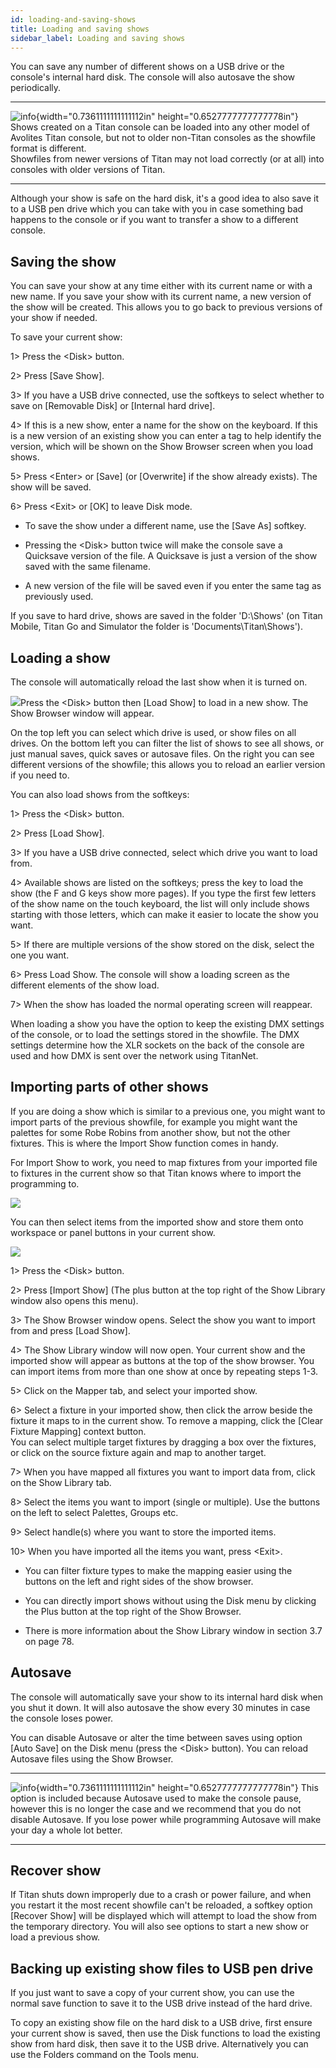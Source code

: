 ```yaml
---
id: loading-and-saving-shows 
title: Loading and saving shows
sidebar_label: Loading and saving shows
---
```


You can save any number of different shows on a USB drive or the
console's internal hard disk. The console will also autosave the show
periodically.

  --------------------------------------------------------------------------------------------- --------------------------------------------------------------------------------------------------------------------------------------------------------------------------
  ![info](/docs/images/image6.png){width="0.7361111111111112in" height="0.6527777777777778in"}   Shows created on a Titan console can be loaded into any other model of Avolites Titan console, but not to older non-Titan consoles as the showfile format is different.\
                                                                                                Showfiles from newer versions of Titan may not load correctly (or at all) into consoles with older versions of Titan.

  --------------------------------------------------------------------------------------------- --------------------------------------------------------------------------------------------------------------------------------------------------------------------------

Although your show is safe on the hard disk, it's a good idea to also
save it to a USB pen drive which you can take with you in case something
bad happens to the console or if you want to transfer a show to a
different console.

Saving the show
---------------

You can save your show at any time either with its current name or with
a new name. If you save your show with its current name, a new version
of the show will be created. This allows you to go back to previous
versions of your show if needed.

To save your current show:

1\> Press the \<Disk\> button.

2\> Press \[Save Show\].

3\> If you have a USB drive connected, use the softkeys to select
whether to save on \[Removable Disk\] or \[Internal hard drive\].

4\> If this is a new show, enter a name for the show on the keyboard. If
this is a new version of an existing show you can enter a tag to help
identify the version, which will be shown on the Show Browser screen
when you load shows.

5\> Press \<Enter\> or \[Save\] (or \[Overwrite\] if the show already
exists). The show will be saved.

6\> Press \<Exit\> or \[OK\] to leave Disk mode.

-   To save the show under a different name, use the \[Save As\]
    softkey.

-   Pressing the \<Disk\> button twice will make the console save a
    Quicksave version of the file. A Quicksave is just a version of the
    show saved with the same filename.

-   A new version of the file will be saved even if you enter the same
    tag as previously used.

If you save to hard drive, shows are saved in the folder 'D:\\Shows' (on
Titan Mobile, Titan Go and Simulator the folder is
'Documents\\Titan\\Shows').

Loading a show
--------------

The console will automatically reload the last show when it is turned
on.

![](/docs/images/image104.png)Press the \<Disk\> button then \[Load
Show\] to load in a new show. The Show Browser window will appear.

On the top left you can select which drive is used, or show files on all
drives. On the bottom left you can filter the list of shows to see all
shows, or just manual saves, quick saves or autosave files. On the right
you can see different versions of the showfile; this allows you to
reload an earlier version if you need to.

You can also load shows from the softkeys:

1\> Press the \<Disk\> button.

2\> Press \[Load Show\].

3\> If you have a USB drive connected, select which drive you want to
load from.

4\> Available shows are listed on the softkeys; press the key to load
the show (the F and G keys show more pages). If you type the first few
letters of the show name on the touch keyboard, the list will only
include shows starting with those letters, which can make it easier to
locate the show you want.

5\> If there are multiple versions of the show stored on the disk,
select the one you want.

6\> Press Load Show. The console will show a loading screen as the
different elements of the show load.

7\> When the show has loaded the normal operating screen will reappear.

When loading a show you have the option to keep the existing DMX
settings of the console, or to load the settings stored in the showfile.
The DMX settings determine how the XLR sockets on the back of the
console are used and how DMX is sent over the network using TitanNet.

Importing parts of other shows
------------------------------

If you are doing a show which is similar to a previous one, you might
want to import parts of the previous showfile, for example you might
want the palettes for some Robe Robins from another show, but not the
other fixtures. This is where the Import Show function comes in handy.

For Import Show to work, you need to map fixtures from your imported
file to fixtures in the current show so that Titan knows where to import
the programming to.

![](/docs/images/image106.png)

You can then select items from the imported show and store them onto
workspace or panel buttons in your current show.

![](/docs/images/image108.png)

1\> Press the \<Disk\> button.

2\> Press \[Import Show\] (The plus button at the top right of the Show
Library window also opens this menu).

3\> The Show Browser window opens. Select the show you want to import
from and press \[Load Show\].

4\> The Show Library window will now open. Your current show and the
imported show will appear as buttons at the top of the show browser. You
can import items from more than one show at once by repeating steps 1-3.

5\> Click on the Mapper tab, and select your imported show.

6\> Select a fixture in your imported show, then click the arrow beside
the fixture it maps to in the current show. To remove a mapping, click
the \[Clear Fixture Mapping\] context button.\
You can select multiple target fixtures by dragging a box over the
fixtures, or click on the source fixture again and map to another
target.

7\> When you have mapped all fixtures you want to import data from,
click on the Show Library tab.

8\> Select the items you want to import (single or multiple). Use the
buttons on the left to select Palettes, Groups etc.

9\> Select handle(s) where you want to store the imported items.

10\> When you have imported all the items you want, press \<Exit\>.

-   You can filter fixture types to make the mapping easier using the
    buttons on the left and right sides of the show browser.

-   You can directly import shows without using the Disk menu by
    clicking the Plus button at the top right of the Show Browser.

-   There is more information about the Show Library window in section
    3.7 on page 78.

Autosave 
--------

The console will automatically save your show to its internal hard disk
when you shut it down. It will also autosave the show every 30 minutes
in case the console loses power.

You can disable Autosave or alter the time between saves using option
\[Auto Save\] on the Disk menu (press the \<Disk\> button). You can
reload Autosave files using the Show Browser.

  --------------------------------------------------------------------------------------------- ----------------------------------------------------------------------------------------------------------------------------------------------------------------------------------------------------------------------------------------------------
  ![info](/docs/images/image6.png){width="0.7361111111111112in" height="0.6527777777777778in"}   This option is included because Autosave used to make the console pause, however this is no longer the case and we recommend that you do not disable Autosave. If you lose power while programming Autosave will make your day a whole lot better.
  --------------------------------------------------------------------------------------------- ----------------------------------------------------------------------------------------------------------------------------------------------------------------------------------------------------------------------------------------------------

Recover show
------------

If Titan shuts down improperly due to a crash or power failure, and when
you restart it the most recent showfile can't be reloaded, a softkey
option \[Recover Show\] will be displayed which will attempt to load the
show from the temporary directory. You will also see options to start a
new show or load a previous show.

Backing up existing show files to USB pen drive
-----------------------------------------------

If you just want to save a copy of your current show, you can use the
normal save function to save it to the USB drive instead of the hard
drive.

To copy an existing show file on the hard disk to a USB drive, first
ensure your current show is saved, then use the Disk functions to load
the existing show from hard disk, then save it to the USB drive.
Alternatively you can use the Folders command on the Tools menu.


